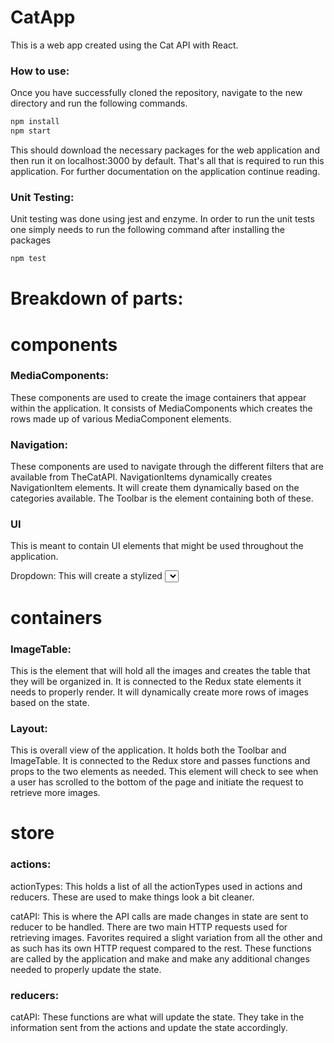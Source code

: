 # CatApp
This is a web app created using the Cat API with React.

### How to use:

Once you have successfully cloned the repository, navigate to the new directory and run the following commands.

```sh
npm install
npm start
```
This should download the necessary packages for the web application and then run it on localhost:3000 by default. That's all that is required to run this application. For further documentation on the application continue reading.

### Unit Testing:
Unit testing was done using jest and enzyme. In order to run the unit tests one simply needs to run the following command after installing the packages
```sh
npm test
```

# Breakdown of parts:


# components
### MediaComponents:
These components are used to create the image containers that appear within the application. It consists of MediaComponents which creates the rows made up of various MediaComponent elements.

### Navigation:
These components are used to navigate through the different filters that are available from TheCatAPI. NavigationItems dynamically creates NavigationItem elements. It will create them dynamically based on the categories available. The Toolbar is the element containing both of these.

### UI
This is meant to contain UI elements that might be used throughout the application.

Dropdown: This will create a stylized <select> element. It expects to receive and array of objects consisting of value and label. Value is the value the user wishes to apply to the dropdown option and label being the label to show for that option.

# containers
### ImageTable:
This is the element that will hold all the images and creates the table that they will be organized in. It is connected to the Redux state elements it needs to properly render. It will dynamically create more rows of images based on the state.

### Layout:
This is overall view of the application. It holds both the Toolbar and ImageTable. It is connected to the Redux store and passes functions and props to the two elements as needed. This element will check to see when a user has scrolled to the bottom of the page and initiate the request to retrieve more images.


# store
### actions:
actionTypes: This holds a list of all the actionTypes used in actions and reducers. These are used to make things look a bit cleaner.

catAPI: This is where the API calls are made changes in state are sent to reducer to be handled. There are two main HTTP requests used for retrieving images. Favorites required a slight variation from all the other and as such has its own HTTP request compared to the rest. These functions are called by the application and make and make any additional changes needed to properly update the state.

### reducers:
catAPI: These functions are what will update the state. They take in the information sent from the actions and update the state accordingly.